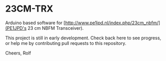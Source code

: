 # 23CM-TRX
Arduino based software for [http://www.pe1jpd.nl/index.php/23cm_nbfm/](PE1JPD's 23 cm NBFM Transceiver).

This project is still in early development. Check back here to see progress, or help me by contributing pull requests to this repository.

Cheers,
Rolf